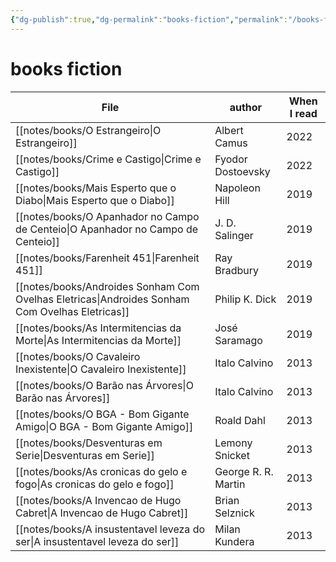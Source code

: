 ```yaml
---
{"dg-publish":true,"dg-permalink":"books-fiction","permalink":"/books-fiction/"}
---
```


# books fiction

| File                                                                                              | author              | When I read |
| ------------------------------------------------------------------------------------------------- | ------------------- | ----------- |
| [[notes/books/O Estrangeiro\|O Estrangeiro]]                                                   | Albert Camus        | 2022        |
| [[notes/books/Crime e Castigo\|Crime e Castigo]]                                               | Fyodor Dostoevsky   | 2022        |
| [[notes/books/Mais Esperto que o Diabo\|Mais Esperto que o Diabo]]                             | Napoleon Hill       | 2019        |
| [[notes/books/O Apanhador no Campo de Centeio\|O Apanhador no Campo de Centeio]]               | J. D. Salinger      | 2019        |
| [[notes/books/Farenheit 451\|Farenheit 451]]                                                   | Ray Bradbury        | 2019        |
| [[notes/books/Androides Sonham Com Ovelhas Eletricas\|Androides Sonham Com Ovelhas Eletricas]] | Philip K. Dick      | 2019        |
| [[notes/books/As Intermitencias da Morte\|As Intermitencias da Morte]]                         | José Saramago       | 2019        |
| [[notes/books/O Cavaleiro Inexistente\|O Cavaleiro Inexistente]]                               | Italo Calvino       | 2013        |
| [[notes/books/O Barão nas Árvores\|O Barão nas Árvores]]                                       | Italo Calvino       | 2013        |
| [[notes/books/O BGA - Bom Gigante Amigo\|O BGA - Bom Gigante Amigo]]                           | Roald Dahl          | 2013        |
| [[notes/books/Desventuras em Serie\|Desventuras em Serie]]                                     | Lemony Snicket      | 2013        |
| [[notes/books/As cronicas do gelo e fogo\|As cronicas do gelo e fogo]]                         | George R. R. Martin | 2013        |
| [[notes/books/A Invencao de Hugo Cabret\|A Invencao de Hugo Cabret]]                           | Brian Selznick      | 2013        |
| [[notes/books/A insustentavel leveza do ser\|A insustentavel leveza do ser]]                   | Milan Kundera       | 2013        |
